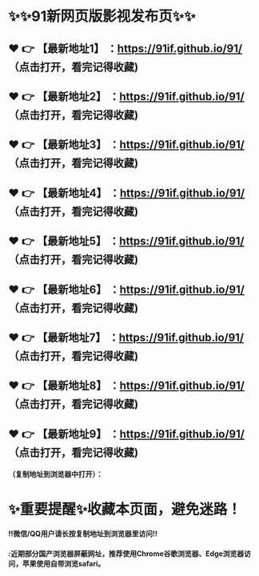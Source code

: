# :sparkles::sparkles:91新网页版影视发布页:sparkles::sparkles:

 :heart: :point_right: 【最新地址1】 ：https://91if.github.io/91/  （点击打开，看完记得收藏)
 ------
 :heart: :point_right: 【最新地址2】 ：https://91if.github.io/91/  （点击打开，看完记得收藏)
 ------
 :heart: :point_right: 【最新地址3】 ：https://91if.github.io/91/ （点击打开，看完记得收藏)
 ------
 :heart: :point_right: 【最新地址4】 ：https://91if.github.io/91/  （点击打开，看完记得收藏)
 ------
 :heart: :point_right: 【最新地址5】 ：https://91if.github.io/91/  （点击打开，看完记得收藏)
 ------
 :heart: :point_right: 【最新地址6】 ：https://91if.github.io/91/  （点击打开，看完记得收藏)
 ------
 :heart: :point_right: 【最新地址7】 ：https://91if.github.io/91/  （点击打开，看完记得收藏)
 ------
 :heart: :point_right: 【最新地址8】 ：https://91if.github.io/91/  （点击打开，看完记得收藏)
 ------
 :heart: :point_right: 【最新地址9】 ：https://91if.github.io/91/  （点击打开，看完记得收藏)
 ------



#### （复制地址到浏览器中打开）：
# :sparkles:重要提醒:sparkles:收藏本页面，避免迷路！
#### ‼️微信/QQ用户请长按复制地址到浏览器里访问‼
#### :近期部分国产浏览器屏蔽网址，推荐使用Chrome谷歌浏览器、Edge浏览器访问，苹果使用自带浏览safari。
